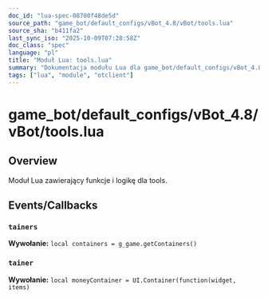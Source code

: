 ```yaml
---
doc_id: "lua-spec-08700f48de5d"
source_path: "game_bot/default_configs/vBot_4.8/vBot/tools.lua"
source_sha: "b411fa2"
last_sync_iso: "2025-10-09T07:28:58Z"
doc_class: "spec"
language: "pl"
title: "Moduł Lua: tools.lua"
summary: "Dokumentacja modułu Lua dla game_bot/default_configs/vBot_4.8/vBot/tools.lua"
tags: ["lua", "module", "otclient"]
---
```


# game_bot/default_configs/vBot_4.8/vBot/tools.lua

## Overview

Moduł Lua zawierający funkcje i logikę dla tools.

## Events/Callbacks

### `tainers`

**Wywołanie:** `local containers = g_game.getContainers()`

### `tainer`

**Wywołanie:** `local moneyContainer = UI.Container(function(widget, items)`
